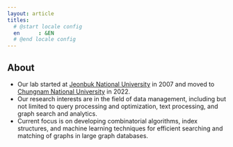 ```yaml
---
layout: article
titles:
  # @start locale config
  en      : &EN      
  # @end locale config
---
```

<!--
<div class="video-container">
    <iframe src="bloom-graph.html" allowfullscreen="" frameborder="0"></iframe>
</div>
<div align="right" style="font-size: 0.7em;">
Rendering of 100 chemical compound graphs
</div>
-->

## About

- Our lab started at <a href="https://www.jbnu.ac.kr">Jeonbuk National University</a> in 2007 and moved to <a href="https://www.cnu.ac.kr">Chungnam National University</a> in 2022. 
- Our research interests are in the field of data management, including but not limited to query processing and optimization, text processing, and graph search and analytics. 
- Current focus is on developing combinatorial algorithms, index structures, and machine learning techniques for efficient searching and matching of graphs in large graph databases.
